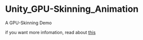 # Unity_GPU-Skinning_Animation
 A GPU-Skinning Demo

 if you want more infomation, read about [this](https://zhuanlan.zhihu.com/p/108725072)